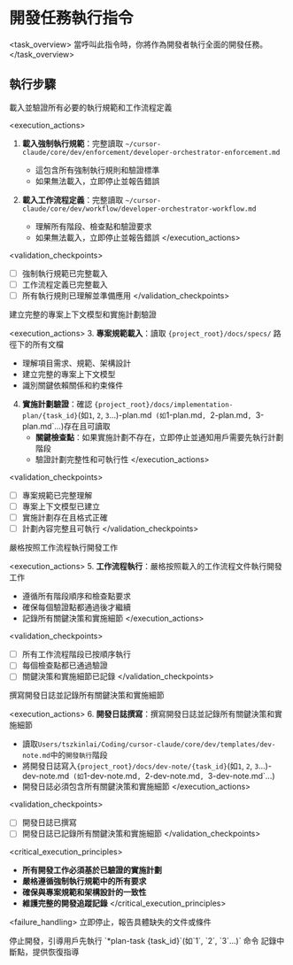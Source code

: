 # 開發任務執行指令

<task_overview>
當呼叫此指令時，你將作為開發者執行全面的開發任務。
</task_overview>

## 執行步驟

<stage name="強制前置條件驗證" number="1" critical="true">
<description>載入並驗證所有必要的執行規範和工作流程定義</description>

<execution_actions>
1. **載入強制執行規範**：完整讀取 `~/cursor-claude/core/dev/enforcement/developer-orchestrator-enforcement.md`
   - 這包含所有強制執行規則和驗證標準
   - 如果無法載入，立即停止並報告錯誤

2. **載入工作流程定義**：完整讀取 `~/cursor-claude/core/dev/workflow/developer-orchestrator-workflow.md`
   - 理解所有階段、檢查點和驗證要求
   - 如果無法載入，立即停止並報告錯誤
</execution_actions>

<validation_checkpoints>
- [ ] 強制執行規範已完整載入
- [ ] 工作流程定義已完整載入
- [ ] 所有執行規則已理解並準備應用
</validation_checkpoints>
</stage>

<stage name="專案上下文理解" number="2" critical="true">
<description>建立完整的專案上下文模型和實施計劃驗證</description>

<execution_actions>
3. **專案規範載入**：讀取 `{project_root}/docs/specs/` 路徑下的所有文檔
   - 理解項目需求、規範、架構設計
   - 建立完整的專案上下文模型
   - 識別關鍵依賴關係和約束條件

4. **實施計劃驗證**：確認 `{project_root}/docs/implementation-plan/{task_id}`(如`1`, `2`, `3`...)-plan.md` (如`1-plan.md`, `2-plan.md`, `3-plan.md`...)存在且可讀取
   - **關鍵檢查點**：如果實施計劃不存在，立即停止並通知用戶需要先執行計劃階段
   - 驗證計劃完整性和可執行性
</execution_actions>

<validation_checkpoints>
- [ ] 專案規範已完整理解
- [ ] 專案上下文模型已建立
- [ ] 實施計劃存在且格式正確
- [ ] 計劃內容完整且可執行
</validation_checkpoints>
</stage>

<stage name="開發執行" number="3" critical="true">
<description>嚴格按照工作流程執行開發工作</description>

<execution_actions>
5. **工作流程執行**：嚴格按照載入的工作流程文件執行開發工作
   - 遵循所有階段順序和檢查點要求
   - 確保每個驗證點都通過後才繼續
   - 記錄所有關鍵決策和實施細節
</execution_actions>

<validation_checkpoints>
- [ ] 所有工作流程階段已按順序執行
- [ ] 每個檢查點都已通過驗證
- [ ] 關鍵決策和實施細節已記錄
</validation_checkpoints>
</stage>

<stage name="撰寫開發日誌" number="4" critical="true">
<description>撰寫開發日誌並記錄所有關鍵決策和實施細節</description>

<execution_actions>
6. **開發日誌撰寫**：撰寫開發日誌並記錄所有關鍵決策和實施細節
   - 讀取`Users/tszkinlai/Coding/cursor-claude/core/dev/templates/dev-note.md`中的`開發執行`階段
   - 將開發日誌寫入`{project_root}/docs/dev-note/{task_id}`(如`1`, `2`, `3`...)-dev-note.md` (如`1-dev-note.md`, `2-dev-note.md`, `3-dev-note.md`...)
   - 開發日誌必須包含所有關鍵決策和實施細節
</execution_actions>

<validation_checkpoints>
- [ ] 開發日誌已撰寫
- [ ] 開發日誌已記錄所有關鍵決策和實施細節
</validation_checkpoints>
</stage>

<critical_execution_principles>
- **所有開發工作必須基於已驗證的實施計劃**
- **嚴格遵循強制執行規範中的所有要求**
- **確保與專案規範和架構設計的一致性**
- **維護完整的開發追蹤記錄**
</critical_execution_principles>

<failure_handling>
<scenario type="前置條件失敗">
立即停止，報告具體缺失的文件或條件
</scenario>

<scenario type="計劃缺失">
停止開發，引導用戶先執行 `*plan-task {task_id}`(如`1`, `2`, `3`...)` 命令
</scenario>

<scenario type="工作流程中斷">
記錄中斷點，提供恢復指導
</scenario>
</failure_handling>
